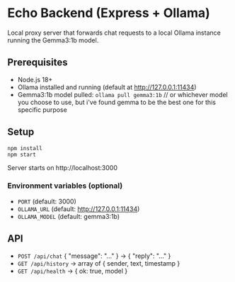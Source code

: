 # Echo Backend (Express + Ollama)

Local proxy server that forwards chat requests to a local Ollama instance running the Gemma3:1b model.

## Prerequisites
- Node.js 18+
- Ollama installed and running (default at http://127.0.0.1:11434)
- Gemma3:1b model pulled: `ollama pull gemma3:1b` // or whichever model you choose to use, but i've found gemma to be the best one for this specific purpose

## Setup

```
npm install
npm start
```

Server starts on http://localhost:3000

### Environment variables (optional)
- `PORT` (default: 3000)
- `OLLAMA_URL` (default: http://127.0.0.1:11434)
- `OLLAMA_MODEL` (default: gemma3:1b)

## API
- `POST /api/chat` { "message": "..." } -> { "reply": "..." }
- `GET /api/history` -> array of { sender, text, timestamp }
- `GET /api/health` -> { ok: true, model }